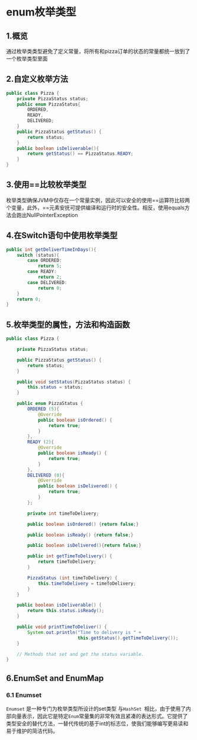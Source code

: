 # enum枚举类型

## 1.概览

通过枚举类类型避免了定义常量，将所有和pizza订单的状态的常量都统一放到了一个枚举类型里面

## 2.自定义枚举方法

```java
public class Pizza {
    private PizzaStatus status;
    public enum PizzaStatus{
        ORDERED,
        READY,
        DELIVERED;
    }
    public PizzaStatus getStatus() {
        return status;
    }
    public boolean isDeliverable(){
        return getStatus() == PizzaStatus.READY;
    }
}
```

## 3.使用==比较枚举类型

枚举类型确保JVM中仅存在一个常量实例，因此可以安全的使用==运算符比较两个变量，此外，==元素安抚可提供编译和运行时的安全性。相反，使用equals方法会跑出NullPointerException

## 4.在Switch语句中使用枚举类型

```java
public int getDeliverTimeInDays(){
    switch (status){
        case ORDERED:
            return 5;
        case READY:
            return 2;
        case DELIVERED:
            return 0;
    }
    return 0;
}
```

## 5.枚举类型的属性，方法和构造函数

```java
public class Pizza {

    private PizzaStatus status;

    public PizzaStatus getStatus() {
        return status;
    }

    public void setStatus(PizzaStatus status) {
        this.status = status;
    }

    public enum PizzaStatus {
        ORDERED (5){
            @Override
            public boolean isOrdered() {
                return true;
            }
        },
        READY (2){
            @Override
            public boolean isReady() {
                return true;
            }
        },
        DELIVERED (0){
            @Override
            public boolean isDelivered() {
                return true;
            }
        };

        private int timeToDelivery;

        public boolean isOrdered() {return false;}

        public boolean isReady() {return false;}

        public boolean isDelivered(){return false;}

        public int getTimeToDelivery() {
            return timeToDelivery;
        }

        PizzaStatus (int timeToDelivery) {
            this.timeToDelivery = timeToDelivery;
        }
    }

    public boolean isDeliverable() {
        return this.status.isReady();
    }

    public void printTimeToDeliver() {
        System.out.println("Time to delivery is " +
                           this.getStatus().getTimeToDelivery());
    }

    // Methods that set and get the status variable.
}
```

## 6.EnumSet and EnumMap

### 6.1 Enumset

`Enumset` 是一种专门为枚举类型所设计的set类型 与`HashSet `相比，由于使用了内部向量表示，因此它是特定`Enum`常量集的非常有效且紧凑的表达形式。它提供了类型安全的替代方法，一替代传统的基于int的标志位，使我们能够编写更易读和易于维护的简洁代码。



